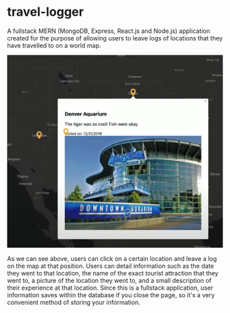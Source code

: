 # travel-logger

A fullstack MERN (MongoDB, Express, React.js and Node.js) application created for the purpose of allowing users
to leave logs of locations that they have travelled to on a world map.

![alt text](https://github.com/navjeetdoad/travel-logger/blob/main/ex.png)

As we can see above, users can click on a certain location and leave a log on the map at that position. Users can detail information such 
as the date they went to that location, the name of the exact tourist attraction that they went to, a picture of the location they went to, and
a small description of their experience at that location. Since this is a fullstack application, user information saves within the database if
you close the page, so it's a very convenient method of storing your information.
